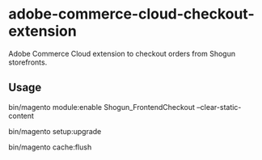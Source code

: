 # adobe-commerce-cloud-checkout-extension
Adobe Commerce Cloud extension to checkout orders from Shogun storefronts.

## Usage

bin/magento module:enable Shogun_FrontendCheckout –clear-static-content

bin/magento setup:upgrade

bin/magento cache:flush
